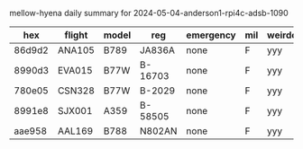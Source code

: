 mellow-hyena daily summary for 2024-05-04-anderson1-rpi4c-adsb-1090

|hex|flight|model|reg|emergency|mil|weirdo|
|--|--|--|--|--|--|--|
|86d9d2|ANA105|B789|JA836A|none|F|yyy|
|8990d3|EVA015|B77W|B-16703|none|F|yyy|
|780e05|CSN328|B77W|B-2029|none|F|yyy|
|8991e8|SJX001|A359|B-58505|none|F|yyy|
|aae958|AAL169|B788|N802AN|none|F|yyy|
